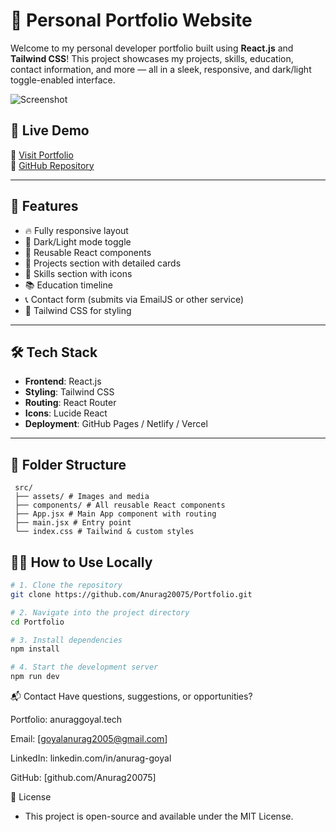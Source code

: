 # 💼 Personal Portfolio Website

Welcome to my personal developer portfolio built using **React.js** and **Tailwind CSS**! This project showcases my projects, skills, education, contact information, and more — all in a sleek, responsive, and dark/light toggle-enabled interface.

![Screenshot](./public/preview.png)

## 🚀 Live Demo

🔗 [Visit Portfolio](portfolio-five-flame-11.vercel.app)  
📂 [GitHub Repository](https://github.com/Anurag20075/Portfolio)

---

## 📌 Features

- 🔥 Fully responsive layout  
- 🌙 Dark/Light mode toggle  
- 🧩 Reusable React components  
- 📁 Projects section with detailed cards  
- 🧠 Skills section with icons  
- 📚 Education timeline  
- 📞 Contact form (submits via EmailJS or other service)  
- 🎨 Tailwind CSS for styling  

---

## 🛠️ Tech Stack

- **Frontend**: React.js  
- **Styling**: Tailwind CSS  
- **Routing**: React Router  
- **Icons**: Lucide React  
- **Deployment**: GitHub Pages / Netlify / Vercel  

---

## 📁 Folder Structure
```
 src/
 ├── assets/ # Images and media
 ├── components/ # All reusable React components 
 ├── App.jsx # Main App component with routing
 ├── main.jsx # Entry point
 └── index.css # Tailwind & custom styles
```

## 🧑‍💻 How to Use Locally

```bash
# 1. Clone the repository
git clone https://github.com/Anurag20075/Portfolio.git

# 2. Navigate into the project directory
cd Portfolio

# 3. Install dependencies
npm install

# 4. Start the development server
npm run dev
```
📬 Contact
Have questions, suggestions, or opportunities?

Portfolio: anuraggoyal.tech

Email: [goyalanurag2005@gmail.com]

LinkedIn: linkedin.com/in/anurag-goyal

GitHub: [github.com/Anurag20075]

📝 License
* This project is open-source and available under the MIT License.


